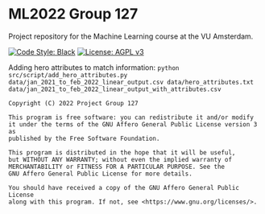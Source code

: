 # ML2022 Group 127
Project repository for the Machine Learning course at the VU Amsterdam.  

[![Code Style: Black](https://img.shields.io/badge/code%20style-black-000000.svg)](https://github.com/psf/black)
[![License: AGPL v3](https://img.shields.io/badge/License-AGPL%20v3-blue.svg)](https://www.gnu.org/licenses/agpl-3.0)

Adding hero attributes to match information:
`python src/script/add_hero_attributes.py data/jan_2021_to_feb_2022_linear_output.csv data/hero_attributes.txt data/jan_2021_to_feb_2022_linear_output_with_attributes.csv`

```
Copyright (C) 2022 Project Group 127

This program is free software: you can redistribute it and/or modify
it under the terms of the GNU Affero General Public License version 3 as
published by the Free Software Foundation.

This program is distributed in the hope that it will be useful,
but WITHOUT ANY WARRANTY; without even the implied warranty of
MERCHANTABILITY or FITNESS FOR A PARTICULAR PURPOSE. See the
GNU Affero General Public License for more details.

You should have received a copy of the GNU Affero General Public License
along with this program. If not, see <https://www.gnu.org/licenses/>.
```
